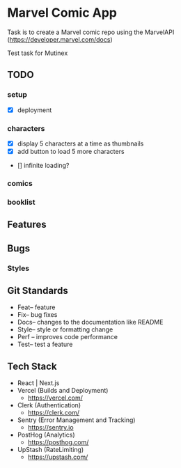 # Marvel Comic App

Task is to create a Marvel comic repo using the MarvelAPI (https://developer.marvel.com/docs)

Test task for Mutinex


## TODO
### setup
- [x] deployment
### characters
- [x] display 5 characters at a time as thumbnails
- [x] add button to load 5 more characters
- [] infinite loading?
### comics
### booklist



## Features

## Bugs
### Styles



## Git Standards 
- Feat– feature
- Fix– bug fixes
- Docs– changes to the documentation like README
- Style– style or formatting change 
- Perf – improves code performance
- Test– test a feature

## Tech Stack
- React | Next.js 
- Vercel (Builds and Deployment)
    - https://vercel.com/
- Clerk (Authentication)
    - https://clerk.com/
- Sentry (Error Management and Tracking)
    - https://sentry.io
- PostHog (Analytics)
    - https://posthog.com/
- UpStash (RateLimiting)
    - https://upstash.com/